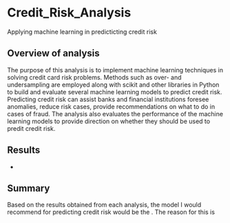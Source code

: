 # Credit_Risk_Analysis
Applying machine learning in predicticting credit risk

## Overview of analysis
The purpose of this analysis is to implement machine learning techniques in solving credit card risk problems. Methods such as over- and undersampling are employed along with scikit and other  libraries in Python to build and evaluate several machine learning models to predict credit risk. Predicting credit risk can assist banks and financial institutions foresee anomalies, reduce risk cases, provide recommendations on what to do in cases of fraud. The analysis also evaluates the performance of the machine learning models to provide direction on whether they should be used to predit credit risk.

## Results
- 

## Summary
Based on the results obtained from each analysis, the model I would recommend for predicting credit risk would be the . The reason for this is